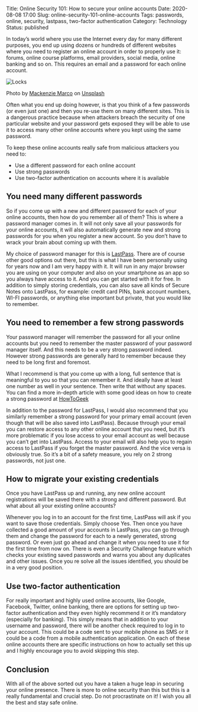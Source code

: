 Title: Online Security 101: How to secure your online accounts
Date: 2020-08-08 17:00
Slug: online-security-101-online-accounts
Tags: passwords, online, security, lastpass, two-factor authentication
Category: Technology
Status: published

In today’s world where you use the Internet every day for many different purposes, you end up using dozens or hundreds of different websites where you need to register an online account in order to properly use it: forums, online course platforms, email providers, social media, online banking and so on. This requires an email and a password for each online account.

![Locks]({static}/images/mackenzie-marco-8qpFv44zkMc-unsplash.jpg "a pile of many locks")

Photo by [Mackenzie Marco](https://unsplash.com/@kenziem?utm_source=unsplash&utm_medium=referral&utm_content=creditCopyText)</a> on [Unsplash](https://unsplash.com/s/photos/lock?utm_source=unsplash&utm_medium=referral&utm_content=creditCopyText)

Often what you end up doing however, is that you think of a few passwords (or even just one) and then you re-use them on many different sites. This is a dangerous practice because when attackers breach the security of one particular website and your password gets exposed they will be able to use it to access many other online accounts where you kept using the same password.

To keep these online accounts really safe from malicious attackers you need to:

- Use a different password for each online account
- Use strong passwords
- Use two-factor authentication on accounts where it is available

## You need many different passwords

So if you come up with a new and different password for each of your online accounts, then how do you remember all of them? This is where a password manager comes in. It will not only save all your passwords for your online accounts, it will also automatically generate new and strong passwords for you when you register a new account. So you don’t have to wrack your brain about coming up with them.

My choice of password manager for this is [LastPass](https://www.lastpass.com). There are of course other good options out there, but this is what I have been personally using for years now and I am very happy with it. It will run in any major browser you are using on your computer and also on your smartphone as an app so you always have access to it. And you can get started with it for free. In addition to simply storing credentials, you can also save all kinds of Secure Notes onto LastPass, for example: credit card PINs, bank account numbers, WI-FI passwords, or anything else important but private, that you would like to remember.

## You need to remember a few strong passwords

Your password manager will remember the password for all your online accounts but you need to remember the master password of your password manager itself. And this needs to be a very strong password indeed. However strong passwords are generally hard to remember because they need to be long first and foremost.

What I recommend is that you come up with a long, full sentence that is meaningful to you so that you can remember it. And ideally have at least one number as well in your sentence. Then write that without any spaces. You can find a more in-depth article with some good ideas on how to create a strong password at [HowToGeek](https://www.howtogeek.com/195430/how-to-create-a-strong-password-and-remember-it/)

In addition to the password for LastPass, I would also recommend that you similarly remember a strong password for your primary email account (even though that will be also saved into LastPass). Because through your email you can restore access to any other online account that you need, but it’s more problematic if you lose access to your email account as well because you can’t get into LastPass. Access to your email will also help you to regain access to LastPass if you forget the master password. And the vice versa is obviously true. So it’s a bit of a safety measure, you rely on 2 strong passwords, not just one.

## How to migrate your existing credentials

Once you have LastPass up and running, any new online account registrations will be saved there with a strong and different password. But what about all your existing online accounts?

Whenever you log in to an account for the first time, LastPass will ask if you want to save those credentials. Simply choose Yes. Then once you have collected a good amount of your accounts in LastPass, you can go through them and change the password for each to a newly generated, strong password. Or even just go ahead and change it when you need to use it for the first time from now on. There is even a Security Challenge feature which checks your existing saved passwords and warns you about any duplicates and other issues. Once you re
solve all the issues identified, you should be in a very good position.

## Use two-factor authentication

For really important and highly used online accounts, like Google, Facebook, Twitter, online banking, there are options for setting up two-factor authentication and they even highly recommend it or it’s mandatory (especially for banking). This simply means that in addition to your username and password, there will be another check required to log in to your account. This could be a code sent to your mobile phone as SMS or it could be a code from a mobile authentication application. On each of these online accounts there are specific instructions on how to actually set this up and I highly encourage you to avoid skipping this step.

## Conclusion

With all of the above sorted out you have a taken a huge leap in securing your online presence. There is more to online security than this but this is a really fundamental and crucial step. Do not procrastinate on it! I wish you all the best and stay safe online.
